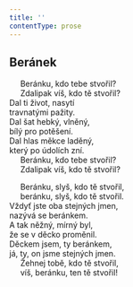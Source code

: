 ```yaml
---
title: ''
contentType: prose
---
```


## Beránek

     Beránku, kdo tebe stvořil?  
     Zdalipak víš, kdo tě stvořil?  
Dal ti život, nasytí  
travnatými pažity.  
Dal šat hebký, vlněný,  
bílý pro potěšení.  
Dal hlas měkce laděný,  
který po údolích zní.  
     Beránku, kdo tebe stvořil?  
     Zdalipak víš, kdo tě stvořil?

     Beránku, slyš, kdo tě stvořil,  
     beránku, slyš, kdo tě stvořil.  
Vždyť jste oba stejných jmen,  
nazývá se beránkem.  
A tak něžný, mírný byl,  
že se v děcko proměnil.  
Děckem jsem, ty beránkem,  
já, ty, on jsme stejných jmen.  
     Žehnej tobě, kdo tě stvořil,  
     víš, beránku, ten tě stvořil!
